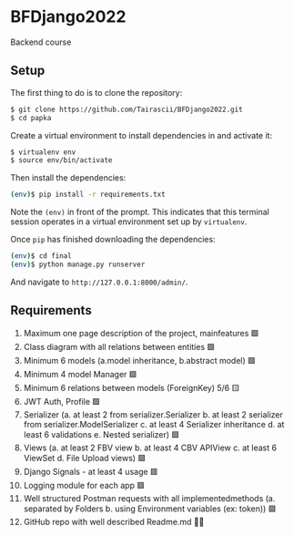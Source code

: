 # BFDjango2022
Backend course
## Setup

The first thing to do is to clone the repository:

```sh
$ git clone https://github.com/Tairascii/BFDjango2022.git
$ cd papka
```

Create a virtual environment to install dependencies in and activate it:

```sh
$ virtualenv env
$ source env/bin/activate
```

Then install the dependencies:

```sh
(env)$ pip install -r requirements.txt
```
Note the `(env)` in front of the prompt. This indicates that this terminal
session operates in a virtual environment set up by `virtualenv`.

Once `pip` has finished downloading the dependencies:
```sh
(env)$ cd final
(env)$ python manage.py runserver
```
And navigate to `http://127.0.0.1:8000/admin/`.

## Requirements

1. Maximum one page description of the project, mainfeatures 🟩 
2. Class diagram with all relations between entities 🟩 
3. Minimum 6 models (a.model inheritance, b.abstract model) 🟩 
4. Minimum 4 model Manager 🟩 
5. Minimum 6 relations between models (ForeignKey) 5/6 🟨
6. JWT Auth, Profile 🟩
7. Serializer (a. at least 2 from serializer.Serializer b. at least 2 serializer from serializer.ModelSerializer c. at least 4 Serializer inheritance d. at least 6 validations e. Nested serializer) 🟩 
8. Views (a. at least 2 FBV view b. at least 4 CBV APIView c. at least 6 ViewSet d. File Upload views) 🟩 
9. Django Signals - at least 4 usage 🟥
10. Logging module for each app 🟩 
11. Well structured Postman requests with all implementedmethods (a. separated by Folders b. using Environment variables (ex: token)) 🟩 
12. GitHub repo with well described Readme.md 🤞🏾
